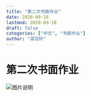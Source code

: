 ```yaml
---
title: "第二次书面作业"
date: 2020-09-18
lastmod: 2020-09-18
draft: false
categories: ["中文", "书面作业"]
author: "梁冠轩"
---
```


# 第二次书面作业

![图片说明](/img/hugo/homework2.jpg)



